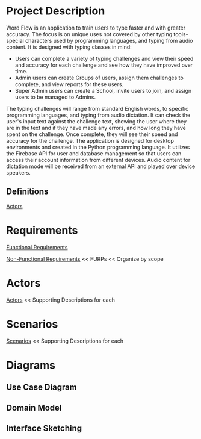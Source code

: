 # Project Description
Word Flow is an application to train users to type faster and with greater accuracy. The focus is on unique uses not covered by other typing tools- special characters used by programming languages, and typing from audio content. It is designed with typing classes in mind:
- Users can complete a variety of typing challenges and view their speed and accuracy for each challenge and see how they have improved over time.
- Admin users can create Groups of users, assign them challenges to complete, and view reports for these users.
- Super Admin users can create a School, invite users to join, and assign users to be managed to Admins.

The typing challenges will range from standard English words, to specific programming languages, and typing from audio dictation. It can check the user's input text against the challenge text, showing the user where they are in the text and if they have made any errors, and how long they have spent on the challenge. Once complete, they will see their speed and accuracy for the challenge.
The application is designed for desktop environments and created in the Python programming language. It utilizes the Firebase API for user and database management so that users can access their account information from different devices. Audio content for dictation mode will be received from an external API and played over device speakers. 

## Definitions
[Actors](/Requirements/Definitions)

# Requirements
[Functional Requirements](/Requirements/Functional-Requirements)

[Non-Functional Requirements](/Requirements/Non-Functional-Requirements)
<< FURPs
<< Organize by scope

# Actors
[Actors](/Requirements/Actors)
<< Supporting Descriptions for each

# Scenarios
[Scenarios](/Requirements/Scenarios)
<< Supporting Descriptions for each

# Diagrams
## Use Case Diagram
## Domain Model
## Interface Sketching